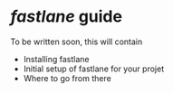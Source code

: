 # _fastlane_ guide

To be written soon, this will contain

- Installing fastlane
- Initial setup of fastlane for your projet
- Where to go from there
